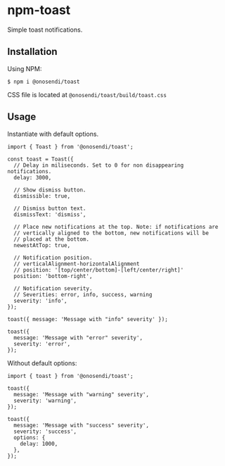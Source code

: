 # npm-toast

Simple toast notifications.

## Installation

Using NPM:

    $ npm i @onosendi/toast

CSS file is located at `@onosendi/toast/build/toast.css`

## Usage

Instantiate with default options.

    import { Toast } from '@onosendi/toast';

    const toast = Toast({
      // Delay in miliseconds. Set to 0 for non disappearing notifications.
      delay: 3000,

      // Show dismiss button.
      dismissible: true,

      // Dismiss button text.
      dismissText: 'dismiss',

      // Place new notifications at the top. Note: if notifications are
      // vertically aligned to the bottom, new notifications will be
      // placed at the bottom.
      newestAtTop: true,

      // Notification position.
      // verticalAlignment-horizontalAlignment
      // position: '[top/center/bottom]-[left/center/right]'
      position: 'bottom-right',

      // Notification severity.
      // Severities: error, info, success, warning
      severity: 'info',
    });

    toast({ message: 'Message with "info" severity' });

    toast({
      message: 'Message with "error" severity',
      severity: 'error',
    });

Without default options:

    import { toast } from '@onosendi/toast';

    toast({
      message: 'Message with "warning" severity',
      severity: 'warning',
    });

    toast({
      message: 'Message with "success" severity',
      severity: 'success',
      options: {
        delay: 1000,
      },
    });
